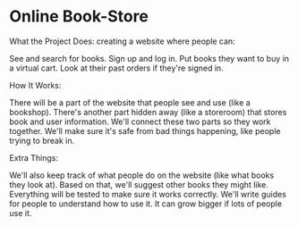 # Online Book-Store 

What the Project Does:
creating a website where people can:

See and search for books.
Sign up and log in.
Put books they want to buy in a virtual cart.
Look at their past orders if they're signed in.

How It Works:

There will be a part of the website that people see and use (like a bookshop).
There's another part hidden away (like a storeroom) that stores book and user information.
We'll connect these two parts so they work together.
We'll make sure it's safe from bad things happening, like people trying to break in.

Extra Things:

We'll also keep track of what people do on the website (like what books they look at).
Based on that, we'll suggest other books they might like.
Everything will be tested to make sure it works correctly.
We'll write guides for people to understand how to use it.
It can grow bigger if lots of people use it.






